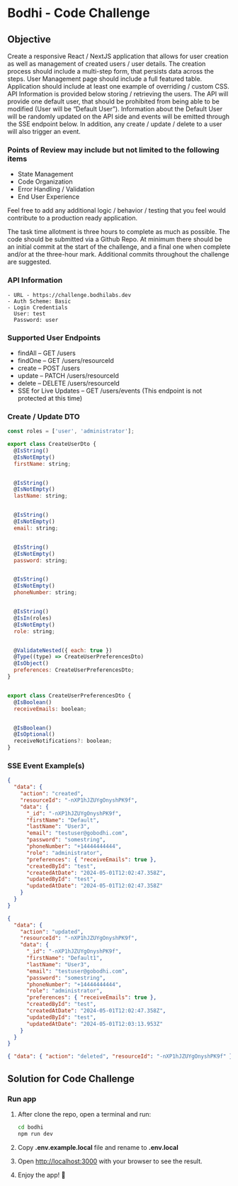 # Bodhi - Code Challenge

## Objective

Create a responsive React / NextJS application that allows for user creation as well as management of created users / user details. The creation process should include a multi-step form, that persists data across the steps. User Management page should include a full featured table. Application should include at least one example of overriding / custom CSS. API Information is provided below storing / retrieving the users. The API will provide one default user, that should be prohibited from being able to be modified (User will be “Default User”). Information about the Default User will be randomly updated on the API side and events will be emitted through the SSE endpoint below. In addition, any create / update / delete to a user will also trigger an event.

### Points of Review may include but not limited to the following items

- State Management
- Code Organization
- Error Handling / Validation
- End User Experience

Feel free to add any additional logic / behavior / testing that you feel would contribute to a production ready application.

The task time allotment is three hours to complete as much as possible. The code should be submitted via a Github Repo. At minimum there should be an initial commit at the start of the challenge, and a final one when complete and/or at the three-hour mark. Additional commits throughout the challenge are suggested.

### API Information

```
- URL - https://challenge.bodhilabs.dev
- Auth Scheme: Basic
- Login Credentials
  User: test
  Password: user
```

### Supported User Endpoints

- findAll – GET /users
- findOne – GET /users/resourceId
- create – POST /users
- update – PATCH /users/resourceId
- delete – DELETE /users/resourceId
- SSE for Live Updates – GET /users/events (This endpoint is not protected at this time)

### Create / Update DTO

```javascript
const roles = ['user', 'administrator'];

export class CreateUserDto {
  @IsString()
  @IsNotEmpty()
  firstName: string;


  @IsString()
  @IsNotEmpty()
  lastName: string;


  @IsString()
  @IsNotEmpty()
  email: string;


  @IsString()
  @IsNotEmpty()
  password: string;


  @IsString()
  @IsNotEmpty()
  phoneNumber: string;


  @IsString()
  @IsIn(roles)
  @IsNotEmpty()
  role: string;


  @ValidateNested({ each: true })
  @Type((type) => CreateUserPreferencesDto)
  @IsObject()
  preferences: CreateUserPreferencesDto;
}


export class CreateUserPreferencesDto {
  @IsBoolean()
  receiveEmails: boolean;


  @IsBoolean()
  @IsOptional()
  receiveNotifications?: boolean;
}
```

### SSE Event Example(s)

```json
{
  "data": {
    "action": "created",
    "resourceId": "-nXP1hJZUYgOnyshPK9f",
    "data": {
      "_id": "-nXP1hJZUYgOnyshPK9f",
      "firstName": "Default",
      "lastName": "User3",
      "email": "testuser@gobodhi.com",
      "password": "somestring",
      "phoneNumber": "+14444444444",
      "role": "administrator",
      "preferences": { "receiveEmails": true },
      "createdById": "test",
      "createdAtDate": "2024-05-01T12:02:47.358Z",
      "updatedById": "test",
      "updatedAtDate": "2024-05-01T12:02:47.358Z"
    }
  }
}
```

```json
{
  "data": {
    "action": "updated",
    "resourceId": "-nXP1hJZUYgOnyshPK9f",
    "data": {
      "_id": "-nXP1hJZUYgOnyshPK9f",
      "firstName": "Default1",
      "lastName": "User3",
      "email": "testuser@gobodhi.com",
      "password": "somestring",
      "phoneNumber": "+14444444444",
      "role": "administrator",
      "preferences": { "receiveEmails": true },
      "createdById": "test",
      "createdAtDate": "2024-05-01T12:02:47.358Z",
      "updatedById": "test",
      "updatedAtDate": "2024-05-01T12:03:13.953Z"
    }
  }
}
```

```json
{ "data": { "action": "deleted", "resourceId": "-nXP1hJZUYgOnyshPK9f" } }
```

## Solution for Code Challenge

### Run app

1. After clone the repo, open a terminal and run:

   ```bash
   cd bodhi
   npm run dev
   ```

2. Copy **.env.example.local** file and rename to **.env.local**

3. Open [http://localhost:3000](http://localhost:3000) with your browser to see the result.

4. Enjoy the app! 🙂
